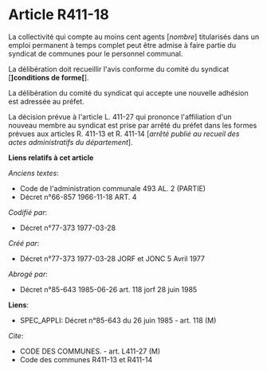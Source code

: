 # Article R411-18

La collectivité qui compte au moins cent agents [*nombre*] titularisés dans un emploi permanent à temps complet peut être
admise à faire partie du syndicat de communes pour le personnel communal.

La délibération doit recueillir l'avis conforme du comité du syndicat [**]conditions de forme[**].

La délibération du comité du syndicat qui accepte une nouvelle adhésion est adressée au préfet.

La décision prévue à l'article L. 411-27 qui prononce l'affiliation d'un nouveau membre au syndicat est prise par arrêté du
préfet dans les formes prévues aux articles R. 411-13 et R. 411-14 [*arrêté publié au recueil des actes administratifs du
département*].

**Liens relatifs à cet article**

_Anciens textes_:

  - Code de l'administration communale 493 AL. 2 (PARTIE)
  - Décret n°66-857 1966-11-18 ART. 4

_Codifié par_:

  - Décret n°77-373 1977-03-28

_Créé par_:

  - Décret n°77-373 1977-03-28 JORF et JONC 5 Avril 1977

_Abrogé par_:

  - Décret n°85-643 1985-06-26 art. 118 jorf 28 juin 1985

**Liens**:

  - SPEC_APPLI: Décret n°85-643 du 26 juin 1985 - art. 118 (M)

_Cite_:

  - CODE DES COMMUNES. - art. L411-27 (M)
  - Code des communes R411-13 et R411-14
